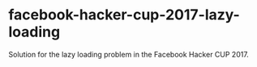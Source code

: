 # facebook-hacker-cup-2017-lazy-loading
Solution for the lazy loading problem in the Facebook Hacker CUP 2017.
